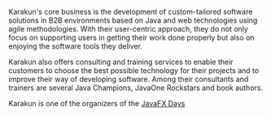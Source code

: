Karakun's core business is the development of custom-tailored software solutions in B2B environments based on Java and web 
technologies using agile methodologies. With their user-centric approach, they do not only focus on supporting users in 
getting their work done properly but also on enjoying the software tools they deliver.

Karakun also offers consulting and training services to enable their customers to choose the best possible technology 
for their projects and to improve their way of developing software. Among their consultants and trainers are several 
Java Champions, JavaOne Rockstars and book authors.

Karakun is one of the organizers of the [JavaFX Days](https://jfx-days.com)